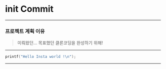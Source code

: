 # init Commit

------------

### 프로젝트 계획 이유

> 미뤄왔던... 목표했던 클론코딩을 완성하기 위해! 

------------


``` C
printf("Hello Insta world !\n");
```

------------
